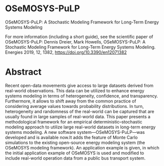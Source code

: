 # OSeMOSYS-PuLP
OSeMOSYS-PuLP: A Stochastic Modeling Framework for Long-Term Energy Systems Modeling

For more information (including a short guide), see the scientific paper of OSeMOSYS-PuLP:
Dennis Dreier, Mark Howells, OSeMOSYS-PuLP: A Stochastic Modeling Framework for Long-Term Energy Systems Modeling. Energies 2019, 12, 1382, https://doi.org/10.3390/en12071382

# Abstract
Recent open-data movements give access to large datasets derived from real-world observations. This data can be utilized to enhance energy systems modeling in terms of heterogeneity, confidence, and transparency. Furthermore, it allows to shift away from the common practice of considering average values towards probability distributions. In turn, heterogeneity and randomness of the real-world can be captured that are usually found in large samples of real-world data. This paper presents a methodological framework for an empirical deterministic–stochastic modeling approach to utilize large real-world datasets in long-term energy systems modeling. A new software system—OSeMOSYS-PuLP—was developed and is available now.It adds the feature of Monte Carlo simulations to the existing open-source energy modeling system (the OSeMOSYS modeling framework). An application example is given, in which the initial application example of OSeMOSYS is used and modified to include real-world operation data from a public bus transport system.
